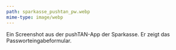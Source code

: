 ```yaml
---
path: sparkasse_pushtan_pw.webp
mime-type: image/webp
---
```


Ein Screenshot aus der pushTAN-App der Sparkasse. Er zeigt das Passworteingabeformular.
